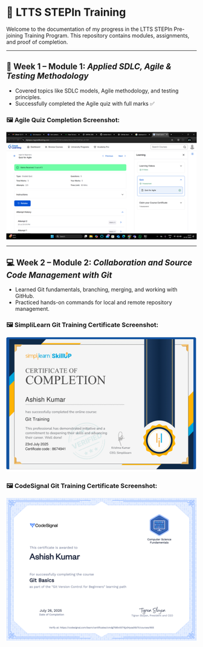 # 💼 LTTS STEPIn Training

Welcome to the documentation of my progress in the LTTS STEPIn Pre-joining Training Program. This repository contains modules, assignments, and proof of completion.

---

## 📘 Week 1 – Module 1: *Applied SDLC, Agile & Testing Methodology*

- Covered topics like SDLC models, Agile methodology, and testing principles.
- Successfully completed the Agile quiz with full marks ✅

### 🖼️ Agile Quiz Completion Screenshot:

![Agile Quiz Screenshot](SDLC/Agile-for-Beginners.png)

---

## 💻 Week 2 – Module 2: *Collaboration and Source Code Management with Git*

- Learned Git fundamentals, branching, merging, and working with GitHub.
- Practiced hands-on commands for local and remote repository management.

### 🖼️ SimpliLearn Git Training Certificate Screenshot:

![Git Training Certificate](Git%20Training/git_training_sipliLearn.png)

### 🖼️ CodeSignal Git Training Certificate Screenshot:

![CodeSignalGit Training Certificate](Git%20Training/codesignal_certificate.png)